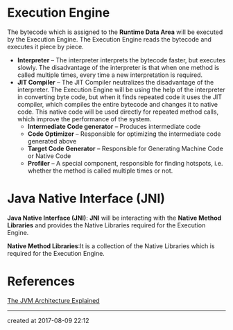 # Execution Engine

The bytecode which is assigned to the **Runtime Data Area** will be executed by the Execution Engine. The Execution Engine reads the bytecode and executes it piece by piece.

- **Interpreter** – The interpreter interprets the bytecode faster, but executes slowly. The disadvantage of the interpreter is that when one method is called multiple times, every time a new interpretation is required.
- **JIT Compiler** – The JIT Compiler neutralizes the disadvantage of the interpreter. The Execution Engine will be using the help of the interpreter in converting byte code, but when it finds repeated code it uses the JIT compiler, which compiles the entire bytecode and changes it to native code. This native code will be used directly for repeated method calls, which improve the performance of the system.   
  - **Intermediate Code generator** – Produces intermediate code
  - **Code Optimizer** – Responsible for optimizing the intermediate code generated above
  - **Target Code Generator** – Responsible for Generating Machine Code or Native Code
  - **Profiler** – A special component, responsible for finding hotspots, i.e. whether the method is called multiple times or not.




# Java Native Interface (JNI)

**Java Native Interface (JNI)**: **JNI** will be interacting with the **Native Method Libraries** and provides the Native Libraries required for the Execution Engine.

**Native Method Libraries**:It is a collection of the Native Libraries which is required for the Execution Engine.



# References

[The JVM Architecture Explained](https://dzone.com/articles/jvm-architecture-explained)

---

created at 2017-08-09 22:12